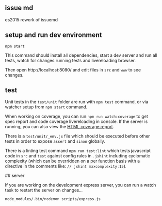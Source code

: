 ## issue md

es2015 rework of issuemd

## setup and run dev environment

    npm start

This command should install all dependencies, start a dev server and run all tests, watch for changes running tests and livereloading browser.

Then open http://localhost:8080/ and edit files in `src` and `www` to see changes.

## test

Unit tests in the `test/unit` folder are run with `npm test` command, or via watcher setup from `npm start` command.

When working on coverage, you can run `npm run watch:coverage` to get spec report and code coverage livereloading in console. If the server is running, you can also view the [HTML coverage report](http://localhost:8080/reports/coverage/).

There is a `test/unit/_env.js` file which should be executed before other tests in order to expose `assert` and `sinon` globally.

There is a linting test command `npm run test:lint` which tests javascript code in `src` and `test` against config rules in `.jshint` including cyclomatic complexity (which can be overridden on a per function basis with a directive in the comments like: `// jshint maxcomplexity:15`).

## server

If you are working on the development express server, you can run a watch task to restart the server on changes...

    node_modules/.bin/nodemon scripts/express.js